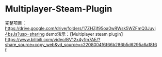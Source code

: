 # Multiplayer-Steam-Plugin
完整项目： https://drive.google.com/drive/folders/17ZHZjf95oa0wRWsk5WZFmQ3Juyj4bsJs?usp=sharing
demo演示：【Multiplayer steam plugin】 https://www.bilibili.com/video/BV12x4y1m7AE/?share_source=copy_web&vd_source=c2208004f6f66b286b5d6295a6a18f6f
